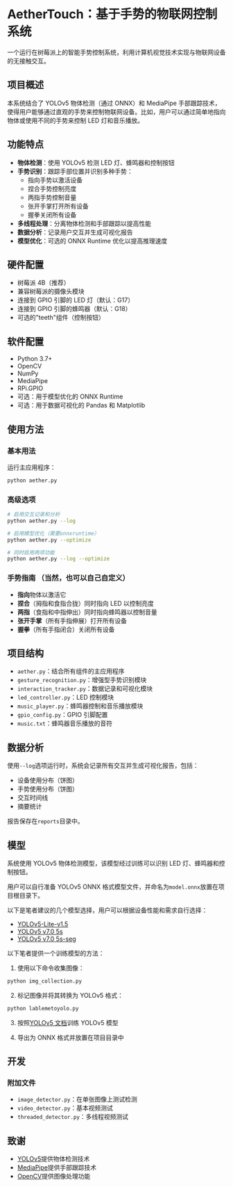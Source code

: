 # AetherTouch：基于手势的物联网控制系统

一个运行在树莓派上的智能手势控制系统，利用计算机视觉技术实现与物联网设备的无接触交互。

## 项目概述

本系统结合了 YOLOv5 物体检测（通过 ONNX）和 MediaPipe 手部跟踪技术，使得用户能够通过直观的手势来控制物联网设备。比如，用户可以通过简单地指向物体或使用不同的手势来控制 LED 灯和音乐播放。

## 功能特点

- **物体检测**：使用 YOLOv5 检测 LED 灯、蜂鸣器和控制按钮
- **手势识别**：跟踪手部位置并识别多种手势：
  - 指向手势以激活设备
  - 捏合手势控制亮度
  - 两指手势控制音量
  - 张开手掌打开所有设备
  - 握拳关闭所有设备
- **多线程处理**：分离物体检测和手部跟踪以提高性能
- **数据分析**：记录用户交互并生成可视化报告
- **模型优化**：可选的 ONNX Runtime 优化以提高推理速度

## 硬件配置

- 树莓派 4B（推荐）
- 兼容树莓派的摄像头模块
- 连接到 GPIO 引脚的 LED 灯（默认：G17）
- 连接到 GPIO 引脚的蜂鸣器（默认：G18）
- 可选的"teeth"组件（控制按钮）

## 软件配置

- Python 3.7+
- OpenCV
- NumPy
- MediaPipe
- RPi.GPIO
- 可选：用于模型优化的 ONNX Runtime
- 可选：用于数据可视化的 Pandas 和 Matplotlib

## 使用方法

### 基本用法

运行主应用程序：

```bash
python aether.py
```

### 高级选项

```bash
# 启用交互记录和分析
python aether.py --log

# 启用模型优化（需要onnxruntime）
python aether.py --optimize

# 同时启用两项功能
python aether.py --log --optimize
```

### 手势指南 （当然，也可以自己自定义）

- **指向**物体以激活它
- **捏合**（拇指和食指合拢）同时指向 LED 以控制亮度
- **两指**（食指和中指伸出）同时指向蜂鸣器以控制音量
- **张开手掌**（所有手指伸展）打开所有设备
- **握拳**（所有手指闭合）关闭所有设备

## 项目结构

- `aether.py`：结合所有组件的主应用程序
- `gesture_recognition.py`：增强型手势识别模块
- `interaction_tracker.py`：数据记录和可视化模块
- `led_controller.py`：LED 控制模块
- `music_player.py`：蜂鸣器控制和音乐播放模块
- `gpio_config.py`：GPIO 引脚配置
- `music.txt`：蜂鸣器音乐播放的音符

## 数据分析

使用`--log`选项运行时，系统会记录所有交互并生成可视化报告，包括：

- 设备使用分布（饼图）
- 手势使用分布（饼图）
- 交互时间线
- 摘要统计

报告保存在`reports`目录中。

## 模型

系统使用 YOLOv5 物体检测模型，该模型经过训练可以识别 LED 灯、蜂鸣器和控制按钮。

用户可以自行准备 YOLOv5 ONNX 格式模型文件，并命名为`model.onnx`放置在项目根目录下。

以下是笔者建议的几个模型选择，用户可以根据设备性能和需求自行选择：

- [YOLOv5-Lite-v1.5](https://github.com/ppogg/YOLOv5-Lite/releases/tag/v1.5)
- [YOLOv5 v7.0 5s](https://github.com/ultralytics/yolov5/releases/download/v7.0/)
- [YOLOv5 v7.0 5s-seg](https://github.com/ultralytics/yolov5/releases/download/v7.0/)

以下笔者提供一个训练模型的方法：

1. 使用以下命令收集图像：

```bash
python img_collection.py
```

2. 标记图像并将其转换为 YOLOv5 格式：

```bash
python lablemetoyolo.py
```

3. 按照[YOLOv5 文档](https://github.com/ultralytics/yolov5)训练 YOLOv5 模型

4. 导出为 ONNX 格式并放置在项目目录中

## 开发

### 附加文件

- `image_detector.py`：在单张图像上测试检测
- `video_detector.py`：基本视频测试
- `threaded_detector.py`：多线程视频测试

## 致谢

- [YOLOv5](https://github.com/ultralytics/yolov5)提供物体检测技术
- [MediaPipe](https://mediapipe.dev/)提供手部跟踪技术
- [OpenCV](https://opencv.org/)提供图像处理功能

